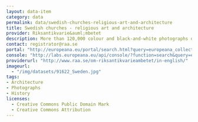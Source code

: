 ```yaml
---
layout: data-item
category: data
permalink: data/swedish-churches-religious-art-and-architecture
title: Swedish churches - religious art and architecture
provider: Riksantikvarie&auml;mbetet 
description: More than 120,000 colour and black-and-white photographs documenting the diversity of Swedish church architecture, interiors, ritual objects, frescoes and all kinds of religious art.
contact: registrator@raa.se
portal: "http://europeana.eu/portal/search.html?query=europeana_collectionName%3A91622*&rows=24" 
console: "http://labs.europeana.eu/api/console/?function=search&query=europeana_collectionName%3A91622*&rows=24"
providerurl: "http://www.raa.se/om-riksantikvarieambetet/in-english/"
imageurl: 
  - "/img/datasets/91622_Sweden.jpg"
tags:
- Architecture
- Photographs
- History
licenses:
  - Creative Commons Public Domain Mark
  - Creative Commons Attribution 
---
```

